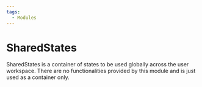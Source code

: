 ```yaml
---
tags:
  - Modules
---
```


# SharedStates

SharedStates is a container of states to be used globally across the user workspace. There are no functionalities provided by this module and is just used as a container only.